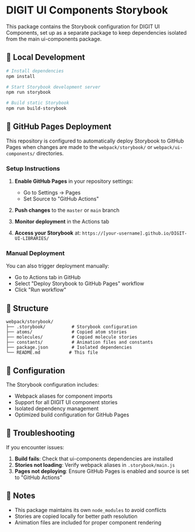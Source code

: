 # DIGIT UI Components Storybook

This package contains the Storybook configuration for DIGIT UI Components, set up as a separate package to keep dependencies isolated from the main ui-components package.

## 🚀 Local Development

```bash
# Install dependencies
npm install

# Start Storybook development server
npm run storybook

# Build static Storybook
npm run build-storybook
```

## 📖 GitHub Pages Deployment

This repository is configured to automatically deploy Storybook to GitHub Pages when changes are made to the `webpack/storybook/` or `webpack/ui-components/` directories.

### Setup Instructions

1. **Enable GitHub Pages** in your repository settings:
   - Go to Settings → Pages
   - Set Source to "GitHub Actions"

2. **Push changes** to the `master` or `main` branch

3. **Monitor deployment** in the Actions tab

4. **Access your Storybook** at: `https://[your-username].github.io/DIGIT-UI-LIBRARIES/`

### Manual Deployment

You can also trigger deployment manually:
- Go to Actions tab in GitHub
- Select "Deploy Storybook to GitHub Pages" workflow
- Click "Run workflow"

## 📁 Structure

```
webpack/storybook/
├── .storybook/          # Storybook configuration
├── atoms/               # Copied atom stories
├── molecules/           # Copied molecule stories
├── constants/           # Animation files and constants
├── package.json         # Isolated dependencies
└── README.md           # This file
```

## 🔧 Configuration

The Storybook configuration includes:
- Webpack aliases for component imports
- Support for all DIGIT UI component stories
- Isolated dependency management
- Optimized build configuration for GitHub Pages

## 🐛 Troubleshooting

If you encounter issues:

1. **Build fails**: Check that ui-components dependencies are installed
2. **Stories not loading**: Verify webpack aliases in `.storybook/main.js`
3. **Pages not deploying**: Ensure GitHub Pages is enabled and source is set to "GitHub Actions"

## 📝 Notes

- This package maintains its own `node_modules` to avoid conflicts
- Stories are copied locally for better path resolution
- Animation files are included for proper component rendering